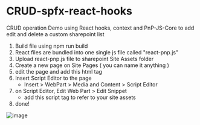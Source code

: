 # CRUD-spfx-react-hooks

CRUD operation Demo using React hooks, context and PnP-JS-Core to add edit and delete a custom sharepoint list

1. Build file using npm run build
2. React files are bundled into one single js file called "react-pnp.js"
3. Upload react-pnp.js file to sharepoint Site Assets folder
4. Create a new page on Site Pages ( you can name it anything )
5. edit the page and add this html tag <div id="root"></div>
6. Insert Script Editor to the page
   - Insert > WebPart > Media and Content > Script Editor
7. on Script Editor, Edit Web Part > Edit Snippet
   - add this script tag to refer to your site assets
   <script type="text/javascript" src="your_sharepoint_url/SiteAssets/react-pnp.js"></script>
8. done!   

![image](https://user-images.githubusercontent.com/14894667/108130821-1f0ebf00-7065-11eb-857d-a6273f6c1103.png)
